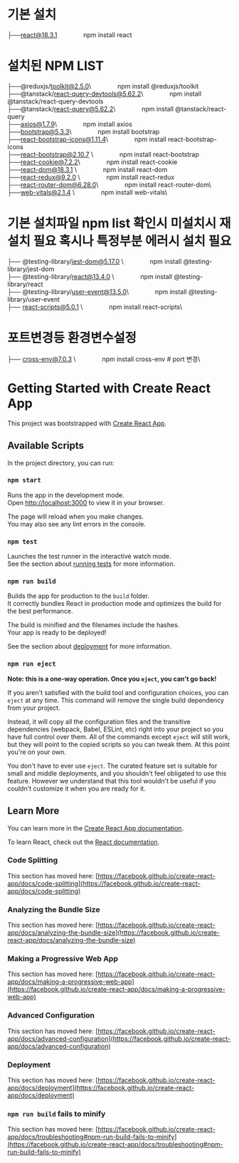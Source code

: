 # 기본 설치
├──react@18.3.1   &nbsp;&nbsp; &nbsp; &nbsp;&nbsp; &nbsp; &nbsp; &nbsp;   npm install react


# 설치된 NPM LIST
├──@reduxjs/toolkit@2.5.0\            &nbsp;&nbsp; &nbsp; &nbsp;&nbsp; &nbsp; &nbsp; &nbsp;      npm install @reduxjs/toolkit\
├──@tanstack/react-query-devtools@5.62.2\  &nbsp;&nbsp; &nbsp; &nbsp;&nbsp; &nbsp; &nbsp; &nbsp; npm install @tanstack/react-query-devtools\
├──@tanstack/react-query@5.62.2\        &nbsp;&nbsp; &nbsp; &nbsp;&nbsp; &nbsp; &nbsp; &nbsp;    npm install @tanstack/react-query\
├──axios@1.7.9\                       &nbsp;&nbsp; &nbsp; &nbsp;&nbsp; &nbsp; &nbsp; &nbsp;      npm install axios\
├──bootstrap@5.3.3\                    &nbsp;&nbsp; &nbsp; &nbsp;&nbsp; &nbsp; &nbsp; &nbsp;     npm install bootstrap\
├──react-bootstrap-icons@1.11.4\      &nbsp;&nbsp; &nbsp; &nbsp;&nbsp; &nbsp; &nbsp; &nbsp;     npm install react-bootstrap-icons\
├──react-bootstrap@2.10.7 \            &nbsp;&nbsp; &nbsp; &nbsp;&nbsp; &nbsp; &nbsp; &nbsp;     npm install react-bootstrap\
├──react-cookie@7.2.2\                 &nbsp;&nbsp; &nbsp; &nbsp;&nbsp; &nbsp; &nbsp; &nbsp;     npm install react-cookie\
├──react-dom@18.3.1  \                 &nbsp;&nbsp; &nbsp; &nbsp;&nbsp; &nbsp; &nbsp; &nbsp;     npm install react-dom\
├──react-redux@9.2.0   \              &nbsp;&nbsp; &nbsp; &nbsp;&nbsp; &nbsp; &nbsp; &nbsp;      npm install react-redux\
├──react-router-dom@6.28.0\          &nbsp;&nbsp; &nbsp; &nbsp;&nbsp; &nbsp; &nbsp; &nbsp;     npm install react-router-dom\                     
├──web-vitals@2.1.4      \             &nbsp;&nbsp; &nbsp; &nbsp;&nbsp; &nbsp; &nbsp; &nbsp;     npm install web-vitals\



# 기본 설치파일  npm list 확인시 미설치시 재설치 필요 혹시나 특정부분 에러시 설치 필요
├── @testing-library/jest-dom@5.17.0 \  &nbsp;&nbsp; &nbsp; &nbsp;&nbsp; &nbsp; &nbsp; &nbsp;   npm install @testing-library/jest-dom\
├── @testing-library/react@13.4.0  \    &nbsp;&nbsp; &nbsp; &nbsp;&nbsp; &nbsp; &nbsp; &nbsp;   npm install @testing-library/react\
├── @testing-library/user-event@13.5.0\ &nbsp;&nbsp; &nbsp; &nbsp;&nbsp; &nbsp; &nbsp; &nbsp;   npm install @testing-library/user-event\
├── react-scripts@5.0.1   \             &nbsp;&nbsp; &nbsp; &nbsp;&nbsp; &nbsp; &nbsp; &nbsp;   npm install react-scripts\



# 포트변경등 환경변수설정
├── cross-env@7.0.3  \              &nbsp;&nbsp; &nbsp; &nbsp;&nbsp; &nbsp; &nbsp; &nbsp;     npm install cross-env # port 변경\



















# Getting Started with Create React App

This project was bootstrapped with [Create React App](https://github.com/facebook/create-react-app).

## Available Scripts

In the project directory, you can run:

### `npm start`

Runs the app in the development mode.\
Open [http://localhost:3000](http://localhost:3000) to view it in your browser.

The page will reload when you make changes.\
You may also see any lint errors in the console.

### `npm test`

Launches the test runner in the interactive watch mode.\
See the section about [running tests](https://facebook.github.io/create-react-app/docs/running-tests) for more information.

### `npm run build`

Builds the app for production to the `build` folder.\
It correctly bundles React in production mode and optimizes the build for the best performance.

The build is minified and the filenames include the hashes.\
Your app is ready to be deployed!

See the section about [deployment](https://facebook.github.io/create-react-app/docs/deployment) for more information.

### `npm run eject`

**Note: this is a one-way operation. Once you `eject`, you can't go back!**

If you aren't satisfied with the build tool and configuration choices, you can `eject` at any time. This command will remove the single build dependency from your project.

Instead, it will copy all the configuration files and the transitive dependencies (webpack, Babel, ESLint, etc) right into your project so you have full control over them. All of the commands except `eject` will still work, but they will point to the copied scripts so you can tweak them. At this point you're on your own.

You don't have to ever use `eject`. The curated feature set is suitable for small and middle deployments, and you shouldn't feel obligated to use this feature. However we understand that this tool wouldn't be useful if you couldn't customize it when you are ready for it.

## Learn More

You can learn more in the [Create React App documentation](https://facebook.github.io/create-react-app/docs/getting-started).

To learn React, check out the [React documentation](https://reactjs.org/).

### Code Splitting

This section has moved here: [https://facebook.github.io/create-react-app/docs/code-splitting](https://facebook.github.io/create-react-app/docs/code-splitting)

### Analyzing the Bundle Size

This section has moved here: [https://facebook.github.io/create-react-app/docs/analyzing-the-bundle-size](https://facebook.github.io/create-react-app/docs/analyzing-the-bundle-size)

### Making a Progressive Web App

This section has moved here: [https://facebook.github.io/create-react-app/docs/making-a-progressive-web-app](https://facebook.github.io/create-react-app/docs/making-a-progressive-web-app)

### Advanced Configuration

This section has moved here: [https://facebook.github.io/create-react-app/docs/advanced-configuration](https://facebook.github.io/create-react-app/docs/advanced-configuration)

### Deployment

This section has moved here: [https://facebook.github.io/create-react-app/docs/deployment](https://facebook.github.io/create-react-app/docs/deployment)

### `npm run build` fails to minify

This section has moved here: [https://facebook.github.io/create-react-app/docs/troubleshooting#npm-run-build-fails-to-minify](https://facebook.github.io/create-react-app/docs/troubleshooting#npm-run-build-fails-to-minify)
